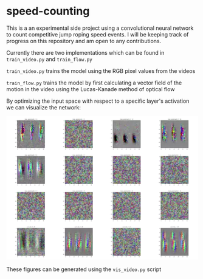 # speed-counting
This is a an experimental side project using a convolutional neural network to count competitive jump roping speed events.
I will be keeping track of progress on this repository and am open to any contributions.

Currently there are two implementations which can be found in `train_video.py` and `train_flow.py`

`train_video.py` trains the model using the RGB pixel values from the videos

`train_flow.py` trains the model by first calculating a vector field of the motion in the video using the Lucas-Kanade method of optical flow

By optimizing the input space with respect to a specific layer's activation we can visualize the network:

![](demos/layers_vis.webp)

These figures can be generated using the `vis_video.py` script
